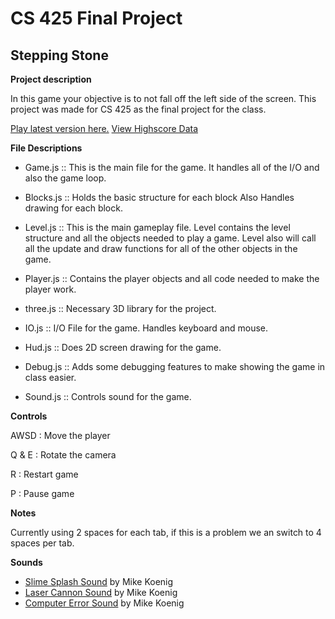 CS 425 Final Project
====================

Stepping Stone
---------

**Project description**

In this game your objective is to not fall off the left side of the screen. This project was made for CS 425 as the final project for the class. 

[Play latest version here.](http://www.divided-games.com/CS425/index.html)
[View Highscore Data](http://www.divided-games.com/CS425/php/highscore.php)

**File Descriptions**

* Game.js ::
This is the main file for the game. It handles all of the I/O and also the game loop. 

* Blocks.js ::
Holds the basic structure for each block Also Handles drawing for each block. 

* Level.js ::
This is the main gameplay file. Level contains the level structure and all the objects needed to play a game. Level also will call all the update and draw functions for all of the other objects in the game. 

* Player.js ::
Contains the player objects and all code needed to make the player work. 

* three.js ::
Necessary 3D library for the project. 

* IO.js ::
I/O File for the game. Handles keyboard and mouse. 

* Hud.js ::
Does 2D screen drawing for the game. 

* Debug.js ::
Adds some debugging features to make showing the game in class easier. 

* Sound.js ::
Controls sound for the game. 

**Controls**

AWSD  : Move the player

Q & E : Rotate the camera 

R     : Restart game 

P     : Pause game

**Notes**

Currently using 2 spaces for each tab, if this is a problem we an switch to 4 spaces per tab. 


**Sounds**

* [Slime Splash Sound](http://soundbible.com/1097-Slime-Splash.html) by Mike Koenig
* [Laser Cannon Sound](http://soundbible.com/1771-Laser-Cannon.html) by Mike Koenig
* [Computer Error Sound](http://soundbible.com/172-Computer-Error.html) by Mike Koenig

